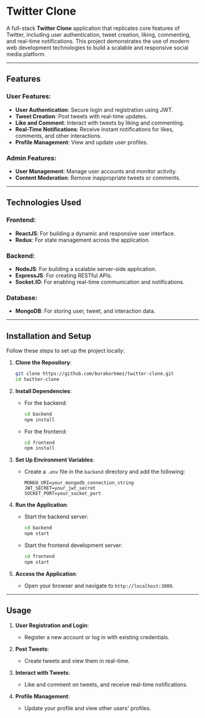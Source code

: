 
# **Twitter Clone**

A full-stack **Twitter Clone** application that replicates core features of Twitter, including user authentication, tweet creation, liking, commenting, and real-time notifications. This project demonstrates the use of modern web development technologies to build a scalable and responsive social media platform.

---

## **Features**

### **User Features:**
- **User Authentication**: Secure login and registration using JWT.
- **Tweet Creation**: Post tweets with real-time updates.
- **Like and Comment**: Interact with tweets by liking and commenting.
- **Real-Time Notifications**: Receive instant notifications for likes, comments, and other interactions.
- **Profile Management**: View and update user profiles.

### **Admin Features:**
- **User Management**: Manage user accounts and monitor activity.
- **Content Moderation**: Remove inappropriate tweets or comments.

---

## **Technologies Used**

### **Frontend:**
- **ReactJS**: For building a dynamic and responsive user interface.
- **Redux**: For state management across the application.

### **Backend:**
- **NodeJS**: For building a scalable server-side application.
- **ExpressJS**: For creating RESTful APIs.
- **Socket.IO**: For enabling real-time communication and notifications.

### **Database:**
- **MongoDB**: For storing user, tweet, and interaction data.

---

## **Installation and Setup**

Follow these steps to set up the project locally:

1. **Clone the Repository**:
   ```bash
   git clone https://github.com/burakorkmez/twitter-clone.git
   cd twitter-clone
   ```

2. **Install Dependencies**:
   - For the backend:
     ```bash
     cd backend
     npm install
     ```
   - For the frontend:
     ```bash
     cd frontend
     npm install
     ```

3. **Set Up Environment Variables**:
   - Create a `.env` file in the `backend` directory and add the following:
     ```
     MONGO_URI=your_mongodb_connection_string
     JWT_SECRET=your_jwt_secret
     SOCKET_PORT=your_socket_port
     ```

4. **Run the Application**:
   - Start the backend server:
     ```bash
     cd backend
     npm start
     ```
   - Start the frontend development server:
     ```bash
     cd frontend
     npm start
     ```

5. **Access the Application**:
   - Open your browser and navigate to `http://localhost:3000`.

---

## **Usage**

1. **User Registration and Login**:
   - Register a new account or log in with existing credentials.

2. **Post Tweets**:
   - Create tweets and view them in real-time.

3. **Interact with Tweets**:
   - Like and comment on tweets, and receive real-time notifications.

4. **Profile Management**:
   - Update your profile and view other users' profiles.
